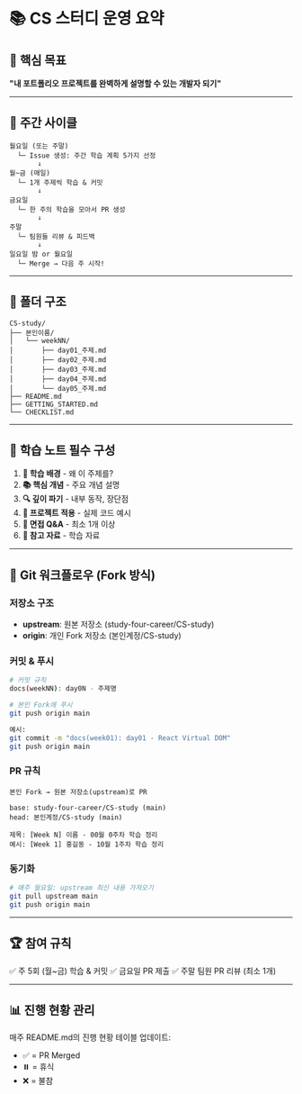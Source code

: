 # 📚 CS 스터디 운영 요약

## 🎯 핵심 목표
**"내 포트폴리오 프로젝트를 완벽하게 설명할 수 있는 개발자 되기"**

---

## 🔄 주간 사이클

```
월요일 (또는 주말)
  └─ Issue 생성: 주간 학습 계획 5가지 선정
       ↓
월~금 (매일)
  └─ 1개 주제씩 학습 & 커밋
       ↓
금요일
  └─ 한 주의 학습을 모아서 PR 생성
       ↓
주말
  └─ 팀원들 리뷰 & 피드백
       ↓
일요일 밤 or 월요일
  └─ Merge → 다음 주 시작!
```

---

## 📂 폴더 구조

```
CS-study/
├── 본인이름/
│   └── weekNN/
│       ├── day01_주제.md
│       ├── day02_주제.md
│       ├── day03_주제.md
│       ├── day04_주제.md
│       └── day05_주제.md
├── README.md
├── GETTING_STARTED.md
└── CHECKLIST.md
```

---

## 📝 학습 노트 필수 구성

1. **🤔 학습 배경** - 왜 이 주제를?
2. **📚 핵심 개념** - 주요 개념 설명
3. **🔍 깊이 파기** - 내부 동작, 장단점
4. **💼 프로젝트 적용** - 실제 코드 예시
5. **🎤 면접 Q&A** - 최소 1개 이상
6. **🔗 참고 자료** - 학습 자료

---

## 🔀 Git 워크플로우 (Fork 방식)

### 저장소 구조
- **upstream**: 원본 저장소 (study-four-career/CS-study)
- **origin**: 개인 Fork 저장소 (본인계정/CS-study)

### 커밋 & 푸시
```bash
# 커밋 규칙
docs(weekNN): day0N - 주제명

# 본인 Fork에 푸시
git push origin main

예시:
git commit -m "docs(week01): day01 - React Virtual DOM"
git push origin main
```

### PR 규칙
```
본인 Fork → 원본 저장소(upstream)로 PR

base: study-four-career/CS-study (main)
head: 본인계정/CS-study (main)

제목: [Week N] 이름 - 00월 0주차 학습 정리
예시: [Week 1] 홍길동 - 10월 1주차 학습 정리
```

### 동기화
```bash
# 매주 월요일: upstream 최신 내용 가져오기
git pull upstream main
git push origin main
```

---

## 🏆 참여 규칙

✅ 주 5회 (월~금) 학습 & 커밋
✅ 금요일 PR 제출
✅ 주말 팀원 PR 리뷰 (최소 1개)

---

## 📊 진행 현황 관리

매주 README.md의 진행 현황 테이블 업데이트:
- ✅ = PR Merged
- ⏸️ = 휴식
- ❌ = 불참